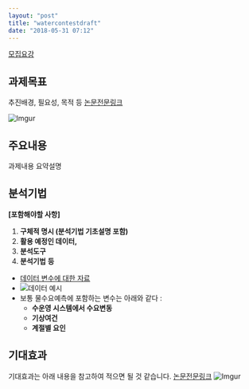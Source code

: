 ```yaml
---
layout: "post"
title: "watercontestdraft"
date: "2018-05-31 07:12"
---
```


[모집요강](https://www.kwater.or.kr/news/sub02/bigdata/guidPage.do?s_mid=1792)

## 과제목표
추진배경, 필요성, 목적 등  [논문전문링크](https://www.dropbox.com/s/usksz5ry5bflfoz/%EB%AC%BC%EC%88%98%EC%9A%94%20%EC%98%88%EC%B8%A1%ED%95%98%EB%8A%94%20%EB%B0%A9%EB%B2%95%EC%97%90%20%EB%8C%80%ED%95%B4%20%EC%84%A4%EB%AA%85%ED%95%9C%20%EC%A2%8B%EC%9D%80%20%EA%B8%80.pdf?dl=0)


![Imgur](https://i.imgur.com/zfLkzHl.png)

## 주요내용
과제내용 요약설명

## 분석기법
**[포함해야할 사항]**

1. **구체적 명시 (분석기법 기초설명 포함)**
2. **활용 예정인 데이터,**
3. **분석도구**
4. **분석기법** **등**



- [데이터 변수에 대한 자료](https://www.kwater.or.kr/gov3/sub03/annoView.do?seq=2308&s_mid=1664)
- ![데이터 예시](https://i.imgur.com/tHioazZ.png)
- 보통 물수요예측에 포함하는 변수는 아래와 같다 :
    - **수운영 시스템에서 수요변동**
    - **기상여건**
    - **계절별 요인**



## 기대효과

기대효과는 아래 내용을 참고하여 적으면 될 것 같습니다.  [논문전문링크](https://www.dropbox.com/s/usksz5ry5bflfoz/%EB%AC%BC%EC%88%98%EC%9A%94%20%EC%98%88%EC%B8%A1%ED%95%98%EB%8A%94%20%EB%B0%A9%EB%B2%95%EC%97%90%20%EB%8C%80%ED%95%B4%20%EC%84%A4%EB%AA%85%ED%95%9C%20%EC%A2%8B%EC%9D%80%20%EA%B8%80.pdf?dl=0)
![Imgur](https://i.imgur.com/bAdY1kN.png)
